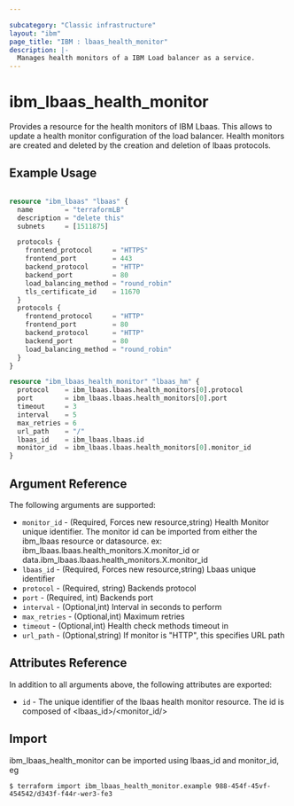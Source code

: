 ```yaml
---

subcategory: "Classic infrastructure"
layout: "ibm"
page_title: "IBM : lbaas_health_monitor"
description: |-
  Manages health monitors of a IBM Load balancer as a service.
---
```


# ibm\_lbaas\_health\_monitor

Provides a resource for the health monitors of IBM Lbaas. This allows to update a health monitor configuration of the load balancer. Health monitors are created and deleted by the creation and deletion of lbaas protocols.
 
## Example Usage

```terraform

resource "ibm_lbaas" "lbaas" {
  name        = "terraformLB"
  description = "delete this"
  subnets     = [1511875]

  protocols {
    frontend_protocol     = "HTTPS"
    frontend_port         = 443
    backend_protocol      = "HTTP"
    backend_port          = 80
    load_balancing_method = "round_robin"
    tls_certificate_id    = 11670
  }
  protocols {
    frontend_protocol     = "HTTP"
    frontend_port         = 80
    backend_protocol      = "HTTP"
    backend_port          = 80
    load_balancing_method = "round_robin"
  }
}

resource "ibm_lbaas_health_monitor" "lbaas_hm" {
  protocol    = ibm_lbaas.lbaas.health_monitors[0].protocol
  port        = ibm_lbaas.lbaas.health_monitors[0].port
  timeout     = 3
  interval    = 5
  max_retries = 6
  url_path    = "/"
  lbaas_id    = ibm_lbaas.lbaas.id
  monitor_id  = ibm_lbaas.lbaas.health_monitors[0].monitor_id
}

```

## Argument Reference

The following arguments are supported:

* `monitor_id` - (Required, Forces new resource,string) Health Monitor unique identifier. The monitor id can be imported from either the ibm_lbaas resource or datasource.
ex: ibm_lbaas.lbaas.health_monitors.X.monitor_id or data.ibm_lbaas.lbaas.health_monitors.X.monitor_id
* `lbaas_id` - (Required, Forces new resource,string) Lbaas unique identifier
* `protocol` - (Required, string) Backends protocol
* `port` - (Required, int) Backends port
* `interval` - (Optional,int) Interval in seconds to perform 
* `max_retries` - (Optional,int) Maximum retries
* `timeout` - (Optional,int) Health check methods timeout in 
* `url_path` - (Optional,string) If monitor is "HTTP", this specifies URL path

## Attributes Reference

In addition to all arguments above, the following attributes are exported:

* `id` - The unique identifier of the lbaas health monitor resource. The id is composed of \<lbaas_id\>/\<monitor_id/>

## Import

ibm_lbaas_health_monitor can be imported using lbaas_id and monitor_id, eg

```
$ terraform import ibm_lbaas_health_monitor.example 988-454f-45vf-454542/d343f-f44r-wer3-fe3